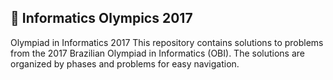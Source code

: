 ## 👾 Informatics Olympics 2017
Olympiad in Informatics 2017
This repository contains solutions to problems from the 2017 Brazilian Olympiad in Informatics (OBI). The solutions are organized by phases and problems for easy navigation.
